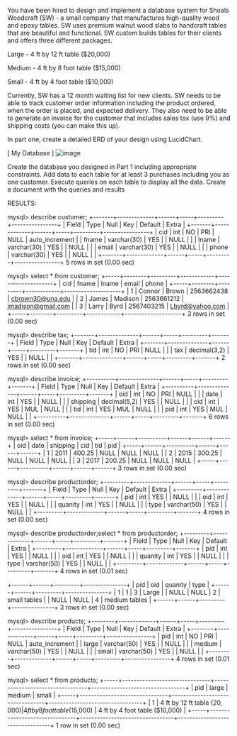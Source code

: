 You have been hired to design and implement a database system for Shoals Woodcraft (SW) - a small company that manufactures high-quality wood and epoxy tables. SW uses premium walnut wood slabs to handcraft tables that are beautiful and functional. SW custom builds tables for their clients and offers three different packages.

Large - 4 ft by 12 ft table ($20,000)

Medium - 4 ft by 8 foot table ($15,000)

Small - 4 ft by 4 foot table ($10,000)  

Currently, SW has a 12 month waiting list for new clients. SW needs to be able to track customer order information including the product ordered, when the order is placed, and expected delivery. They also need to be able to generate an invoice for the customer that includes sales tax (use 9%) and shipping costs (you can make this up).

In part one, create a detailed ERD of your design using LucidChart.

[ My Database ] 
![image](https://github.com/ConnorLBrown/ShoalsWoodWork-Database/assets/122556149/77d6536c-c137-4f67-9210-080b8d5fbb2d)


Create the database you designed in Part 1 including appropriate constraints. Add data to each table for at least 3 purchases including you as one customer. Execute queries on each table to display all the data. Create a document with the queries and results 



RESULTS:



mysql> describe customer;
+-------+-------------+------+-----+---------+----------------+
| Field | Type        | Null | Key | Default | Extra          |
+-------+-------------+------+-----+---------+----------------+
| cid   | int         | NO   | PRI | NULL    | auto_increment |
| fname | varchar(30) | YES  |     | NULL    |                |
| lname | varchar(30) | YES  |     | NULL    |                |
| email | varchar(30) | YES  |     | NULL    |                |
| phone | varchar(30) | YES  |     | NULL    |                |
+-------+-------------+------+-----+---------+----------------+
5 rows in set (0.00 sec)

mysql> select * from customer;
+-----+--------+---------+------------+--------------------+
| cid | fname  | lname   | email      | phone              |
+-----+--------+---------+------------+--------------------+
|   1 | Connor | Brown   | 2563662438 | cbrown30@una.edu   |
|   2 | James  | Madison | 2563661212 | jmadison@gmail.com |
|   3 | Larry  | Byrd    | 2567403215 | Lbyrd@yahoo.com    |
+-----+--------+---------+------------+--------------------+
3 rows in set (0.00 sec)

mysql> describe tax;
+-------+--------------+------+-----+---------+-------+
| Field | Type         | Null | Key | Default | Extra |
+-------+--------------+------+-----+---------+-------+
| tid   | int          | NO   | PRI | NULL    |       |
| tax   | decimal(3,2) | YES  |     | NULL    |       |
+-------+--------------+------+-----+---------+-------+
2 rows in set (0.00 sec)

mysql> describe invoice;
+----------+--------------+------+-----+---------+-------+
| Field    | Type         | Null | Key | Default | Extra |
+----------+--------------+------+-----+---------+-------+
| oid      | int          | NO   | PRI | NULL    |       |
| date     | int          | YES  |     | NULL    |       |
| shipping | decimal(5,2) | YES  |     | NULL    |       |
| cid      | int          | YES  | MUL | NULL    |       |
| tid      | int          | YES  | MUL | NULL    |       |
| pid      | int          | YES  | MUL | NULL    |       |
+----------+--------------+------+-----+---------+-------+
6 rows in set (0.00 sec)

mysql> select * from invoice;
+-----+------+----------+------+------+------+
| oid | date | shipping | cid  | tid  | pid  |
+-----+------+----------+------+------+------+
|   1 | 2011 |   400.25 | NULL | NULL | NULL |
|   2 | 2015 |   300.25 | NULL | NULL | NULL |
|   3 | 2017 |   200.25 | NULL | NULL | NULL |
+-----+------+----------+------+------+------+
3 rows in set (0.00 sec)

mysql> describe productorder;
+---------+-------------+------+-----+---------+-------+
| Field   | Type        | Null | Key | Default | Extra |
+---------+-------------+------+-----+---------+-------+
| pid     | int         | YES  |     | NULL    |       |
| oid     | int         | YES  |     | NULL    |       |
| quanity | int         | YES  |     | NULL    |       |
| type    | varchar(50) | YES  |     | NULL    |       |
+---------+-------------+------+-----+---------+-------+
4 rows in set (0.00 sec)

mysql> describe productorder;select * from productorder;
+---------+-------------+------+-----+---------+-------+
| Field   | Type        | Null | Key | Default | Extra |
+---------+-------------+------+-----+---------+-------+
| pid     | int         | YES  |     | NULL    |       |
| oid     | int         | YES  |     | NULL    |       |
| quanity | int         | YES  |     | NULL    |       |
| type    | varchar(50) | YES  |     | NULL    |       |
+---------+-------------+------+-----+---------+-------+
4 rows in set (0.01 sec)

+------+------+---------+---------------+
| pid  | oid  | quanity | type          |
+------+------+---------+---------------+
|    1 |    1 |       3 | Large         |
| NULL | NULL |       2 | small tables  |
| NULL | NULL |       4 | medium tables |
+------+------+---------+---------------+
3 rows in set (0.00 sec)

mysql> describe products;
+--------+-------------+------+-----+---------+----------------+
| Field  | Type        | Null | Key | Default | Extra          |
+--------+-------------+------+-----+---------+----------------+
| pid    | int         | NO   | PRI | NULL    | auto_increment |
| large  | varchar(50) | YES  |     | NULL    |                |
| medium | varchar(50) | YES  |     | NULL    |                |
| small  | varchar(50) | YES  |     | NULL    |                |
+--------+-------------+------+-----+---------+----------------+
4 rows in set (0.01 sec)

mysql> select * from products;
+-----+-------------------------------+---------------------------------+---------------------------------+
| pid | large                         | medium                          | small                           |
+-----+-------------------------------+---------------------------------+---------------------------------+
|   1 | 4 ft by 12 ft table ($20,000) |  4 ft by 8 foot table ($15,000) |  4 ft by 4 foot table ($10,000) |
+-----+-------------------------------+---------------------------------+---------------------------------+
1 row in set (0.00 sec)




